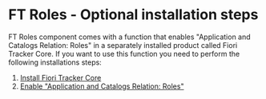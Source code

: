 # FT Roles - Optional installation steps

FT Roles component comes with a function that enables "Application and Catalogs Relation: Roles" in a separately installed product called Fiori Tracker Core. If you want to use this function you need to perform the following installations steps:

1. [Install Fiori Tracker Core](../../core/SPS03/inst.md)
2. [Enable "Application and Catalogs Relation: Roles"](rel.md)
